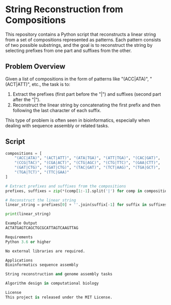 # String Reconstruction from Compositions

This repository contains a Python script that reconstructs a linear string from a set of compositions represented as patterns. Each pattern consists of two possible substrings, and the goal is to reconstruct the string by selecting prefixes from one part and suffixes from the other.

## Problem Overview

Given a list of compositions in the form of patterns like "(ACC|ATA)", "(ACT|ATT)", etc., the task is to:
1. Extract the prefixes (first part before the "|") and suffixes (second part after the "|").
2. Reconstruct the linear string by concatenating the first prefix and then following the last character of each suffix.

This type of problem is often seen in bioinformatics, especially when dealing with sequence assembly or related tasks.

## Script

```python
compositions = [
    "(ACC|ATA)", "(ACT|ATT)", "(ATA|TGA)", "(ATT|TGA)", "(CAC|GAT)",
    "(CCG|TAC)", "(CGA|ACT)", "(CTG|AGC)", "(CTG|TTC)", "(GAA|CTT)",
    "(GAT|CTG)", "(GAT|CTG)", "(TAC|GAT)", "(TCT|AAG)", "(TGA|GCT)",
    "(TGA|TCT)", "(TTC|GAA)"
]

# Extract prefixes and suffixes from the compositions
prefixes, suffixes = zip(*(comp[1:-1].split('|') for comp in compositions))

# Reconstruct the linear string
linear_string = prefixes[0] + ''.join(suffix[-1] for suffix in suffixes)

print(linear_string)

Example Output
ACTATGAGTCAGCTGCGCATTAGTCAAGTTAG

Requirements
Python 3.6 or higher

No external libraries are required.

Applications
Bioinformatics sequence assembly

String reconstruction and genome assembly tasks

Algorithm design in computational biology

License
This project is released under the MIT License.
